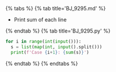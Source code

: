 {% tabs %}
{% tab title='BJ_9295.md' %}

* Print sum of each line

{% endtab %}
{% tab title='BJ_9295.py' %}

```py
for i in range(int(input())):
  s = list(map(int, input().split()))
  print(f'Case {i+1}: {sum(s)}')
```

{% endtab %}
{% endtabs %}